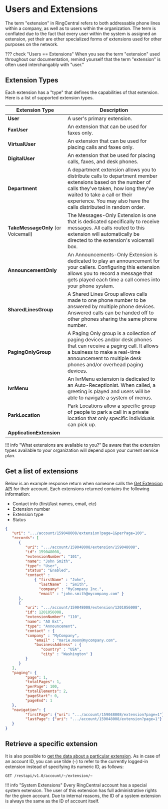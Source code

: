 # Users and Extensions

The term "extension" in RingCentral refers to both addressable phone lines within a company, as well as to users within the organization. The term is conflated due to the fact that every user within the system is assigned an extension, yet their are other specialized forms of extensions used for other purposes on the network.

??? check "Users == Extensions"
    When you see the term "extension" used throughout our documentation, remind yourself that the term "extension" is often used interchangably with "user."

## Extension Types

Each extension has a "type" that defines the capabilities of that extension. Here is a list of supported extension types. 

| Extension Type | Description |
|-|-|
| **User** | A user's primary extension. | 
| **FaxUser** | An extension that can be used for faxes only. | 
| **VirtualUser** | An extension that can be used for placing calls and faxes only. | 
| **DigitalUser** | An extension that be used for placing calls, faxes, and desk phones.  | 
| **Department** | A department extension allows you to distribute calls to department member extensions based on the number of calls they’ve taken, how long they’ve waited to take a call or their experience. You may also have the calls distributed in random order. | 
| **TakeMessageOnly** (or Voicemail) | The Messages-Only Extension is one that is dedicated specifically to receive messages. All calls routed to this extension will automatically be directed to the extension's voicemail box. | 
| **AnnouncementOnly** | An Announcements-Only Extension is dedicated to play an announcement for your callers. Configuring this extension allows you to record a message that gets played each time a call comes into your phone system. | 
| **SharedLinesGroup** | A Shared Lines Group allows calls made to one phone number to be answered by multiple phone devices. Answered calls can be handed off to other phones sharing the same phone number. |
| **PagingOnlyGroup** | A Paging Only group is a collection of paging devices and/or desk phones that can receive a paging call. It allows a business to make a real-time announcement to multiple desk phones and/or overhead paging devices. | 
| **IvrMenu** | An IvrMenu extension is dedicated to an Auto-Receptionist. When called, a greeting is played and users will be able to navigate a system of menus. | 
| **ParkLocation** | Park Locations allow a specific group of people to park a call in a private location that only specific individuals can pick up. |
| **ApplicationExtension** | | 

!!! info "What extensions are available to you?"
    Be aware that the extension types available to your organization will depend upon your current service plan. 

## Get a list of extensions

Below is an example response return when someone calls the [Get Extension API](https://developers.ringcentral.com/api-reference/Extensions/listExtensions) for their account. Each extensions returned contains the following information:

* Contact info (first/last names, email, etc)
* Extension number
* Extension type
* Status

```json
{
   "uri": ".../account/159048008/extension?page=1&perPage=100",
   "records": [
      {
         "uri": ".../account/159048008/extension/159048008",
         "id": 159048008,
         "extensionNumber": "101",
         "name": "John Smith",
         "type": "User",
         "status": "Enabled",
         "contact" : 
             { "firstName" : "John",
               "lastName"  : "Smith",
               "company" : "MyCompany Inc.",
               "email" : "john.smith@mycompany.com" }  
      },
      {
         "uri": ".../account/159048008/extension/1201056008",
         "id": 1201056008,
         "extensionNumber": "110",
         "name": "AO Ext",
         "type": "Announcement",
         "contact" : {
	     "company" : "MyCompany",
             "email" : "marie.moon@mycompany.com",
             "businessAddress" : {
                "country" : "USA", 
                "city" : "Washington" }
         }
      }
   ],
   "paging": {
         "page": 1,
         "totalPages": 1,
         "perPage": 100,
         "totalElements": 2,
         "pageStart": 0,
         "pageEnd": 1
   },
   "navigation": {
         "firstPage": {"uri": ".../account/159048008/extension?page=1"},
         "lastPage": {"uri": ".../account/159048008/extension?page=1"}
   }
}
```

## Retrieve a specific extension

It is also possible to [get the data about a particular extension](https://developers.ringcentral.com/api-reference/User-Settings/readExtension). As in case of an account ID, you can use tilde (`~`) to refer to the currently logged-in extension instead of specifying its numeric ID, as follows:

    GET /restapi/v1.0/account/~/extension/~ 

!!! info "System Extensions"
    Every RingCentral account has a special system extension. The user of this extension has full administrative rights for the given account. Due to internal reasons, the ID of a system extension is always the same as the ID of account itself.
